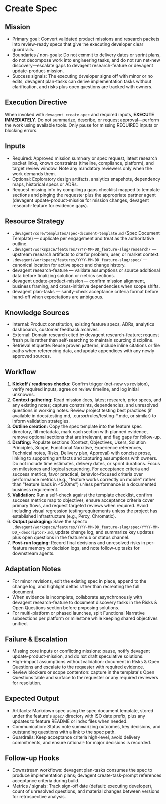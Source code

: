 # Create Spec

## Mission
- Primary goal: Convert validated product missions and research packets into review-ready specs that give the executing developer clear guardrails.
- Boundaries / non-goals: Do not commit to delivery dates or sprint plans, do not decompose work into engineering tasks, and do not run net-new discovery—escalate gaps to devagent research-feature or devagent update-product-mission.
- Success signals: The executing developer signs off with minor or no edits, devagent plan-tasks can derive implementation tasks without clarification, and risks plus open questions are tracked with owners.

## Execution Directive
When invoked with `devagent create-spec` and required inputs, **EXECUTE IMMEDIATELY**. Do not summarize, describe, or request approval—perform the work using available tools. Only pause for missing REQUIRED inputs or blocking errors.

## Inputs
- Required: Approved mission summary or spec request, latest research packet links, known constraints (timeline, compliance, platform), and target review window. Note any mandatory reviewers only when the work demands them.
- Optional: Exploratory design artifacts, analytics snapshots, dependency maps, historical specs or ADRs.
- Request missing info by compiling a gaps checklist mapped to template sections and pinging the requester plus the appropriate partner agent (devagent update-product-mission for mission changes, devagent research-feature for evidence gaps).

## Resource Strategy
- `.devagent/core/templates/spec-document-template.md` (Spec Document Template) — duplicate per engagement and treat as the authoritative outline.
- `.devagent/workspace/features/YYYY-MM-DD_feature-slug/research/` — upstream research artifacts to cite for problem, user, or market context.
- `.devagent/workspace/features/YYYY-MM-DD_feature-slug/spec/` — canonical location for active specs and change history.
- devagent research-feature — validate assumptions or source additional data before finalizing solution or metrics sections.
- devagent update-product-mission — confirm mission alignment, business framing, and cross-initiative dependencies when scope shifts.
- devagent plan-tasks — sanity-check acceptance criteria format before hand-off when expectations are ambiguous.

## Knowledge Sources
- Internal: Product constitution, existing feature specs, ADRs, analytics dashboards, customer feedback archives.
- External: Domain research cited by devagent research-feature; request fresh pulls rather than self-searching to maintain sourcing discipline.
- Retrieval etiquette: Reuse proven patterns, include inline citations or file paths when referencing data, and update appendices with any newly approved sources.

## Workflow
1. **Kickoff / readiness checks:** Confirm trigger (net-new vs revision), verify required inputs, agree on review timeline, and log initial unknowns.
2. **Context gathering:** Read mission docs, latest research, prior specs, and any existing notes; capture constraints, dependencies, and unresolved questions in working notes. Review project testing best practices (if available in docs/testing.md, .cursor/rules/testing-*.mdc, or similar) to inform validation strategies.
3. **Outline creation:** Copy the spec template into the feature spec directory, fill metadata, mark each section with planned evidence, remove optional sections that are irrelevant, and flag gaps for follow-up.
4. **Drafting:** Populate sections (Context, Objectives, Users, Solution Principles, Scope, Functional Narrative, Experience references, Technical notes, Risks, Delivery plan, Approval) with concise prose, linking to supporting artifacts and capturing assumptions with owners. Do not include time estimates, delivery dates, or sprint durations. Focus on milestones and logical sequencing. For acceptance criteria and success metrics, favor practical, behavior-focused criteria over performance metrics (e.g., "feature works correctly on mobile" rather than "feature loads in <500ms") unless performance is a documented business requirement.
5. **Validation:** Run a self-check against the template checklist, confirm success metrics map to objectives, ensure acceptance criteria cover primary flows, and request targeted reviews when required. Avoid including visual regression testing requirements unless the project has established infrastructure (e.g., Percy, Chromatic).
6. **Output packaging:** Save the spec to `.devagent/workspace/features/YYYY-MM-DD_feature-slug/spec/YYYY-MM-DD_<descriptor>.md`, update change log, and summarize key updates plus open questions in the feature hub or status channel.
7. **Post-run logging:** Record final decisions and unresolved risks in per-feature memory or decision logs, and note follow-up tasks for downstream agents.

## Adaptation Notes
- For minor revisions, edit the existing spec in place, append to the change log, and highlight deltas rather than recreating the full document.
- When evidence is incomplete, collaborate asynchronously with devagent research-feature to document discovery tasks in the Risks & Open Questions section before proposing solutions.
- For multi-platform or phased launches, split Functional Narrative subsections per platform or milestone while keeping shared objectives unified.

## Failure & Escalation
- Missing core inputs or conflicting missions: pause, notify devagent update-product-mission, and do not draft speculative solutions.
- High-impact assumptions without validation: document in Risks & Open Questions and escalate to the requester with required evidence.
- Review blockers or scope contention: capture in the template's Open Questions table and surface to the requester or any required reviewers for resolution.

## Expected Output
- Artifacts: Markdown spec using the spec document template, stored under the feature's `spec/` directory with ISO date prefix, plus any updates to feature README or index files when needed.
- Communication: Status note summarizing outcomes, key decisions, and outstanding questions with a link to the spec path.
- Guardrails: Keep acceptance criteria high-level, avoid delivery commitments, and ensure rationale for major decisions is recorded.

## Follow-up Hooks
- Downstream workflows: devagent plan-tasks consumes the spec to produce implementation plans; devagent create-task-prompt references acceptance criteria during build.
- Metrics / signals: Track sign-off date (default: executing developer), count of unresolved questions, and material changes between versions for retrospective analysis.
